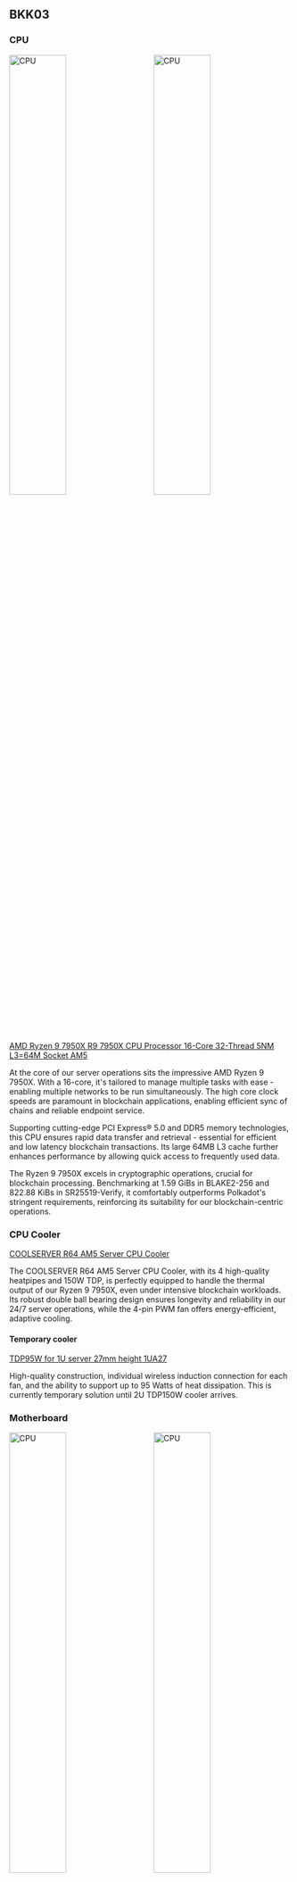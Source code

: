 ## BKK03

### CPU

<img src="images/bkk03/amdryzen9-2.webp" alt="CPU" style="width: 45%; margin-right: 1em; object-fit: cover;">
<img src="images/bkk03/amdryzen9.webp" alt="CPU" style="width: 45%; margin-left: 1em; object-fit: cover;">

[AMD Ryzen 9 7950X R9 7950X CPU Processor 16-Core 32-Thread 5NM L3=64M Socket AM5](https://www.amd.com/en/products/cpu/amd-ryzen-9-7950x)

At the core of our server operations sits the impressive AMD Ryzen 9 7950X.
With a 16-core, it's tailored to manage multiple tasks with ease - enabling
multiple networks to be run simultaneously. The high core clock speeds are
paramount in blockchain applications, enabling efficient sync of chains and
reliable endpoint service.

Supporting cutting-edge PCI Express® 5.0 and DDR5 memory technologies, this CPU
ensures rapid data transfer and retrieval - essential for efficient and low
latency blockchain transactions. Its large 64MB L3 cache further enhances
performance by allowing quick access to frequently used data.

The Ryzen 9 7950X excels in cryptographic operations, crucial for blockchain
processing. Benchmarking at 1.59 GiBs in BLAKE2-256 and 822.88 KiBs in
SR25519-Verify, it comfortably outperforms Polkadot's stringent requirements,
reinforcing its suitability for our blockchain-centric operations.

### CPU Cooler
[COOLSERVER R64 AM5 Server CPU Cooler](https://aliexpress.com/item/1005004850411911.html)

The COOLSERVER R64 AM5 Server CPU Cooler, with its 4 high-quality heatpipes and
150W TDP, is perfectly equipped to handle the thermal output of our Ryzen 9
7950X, even under intensive blockchain workloads. Its robust double ball
bearing design ensures longevity and reliability in our 24/7 server operations,
while the 4-pin PWM fan offers energy-efficient, adaptive cooling.

#### Temporary cooler
[TDP95W for 1U server 27mm height 1UA27](https://www.aliexpress.com/i/4001296934524.html)

High-quality construction, individual wireless induction connection for each
fan, and the ability to support up to 95 Watts of heat dissipation. This is
currently temporary solution until 2U TDP150W cooler arrives.

### Motherboard
<img src="images/bkk03/asrockrack.webp" alt="CPU" style="width: 45%; margin-right: 1em; object-fit: cover;">
<img src="images/bkk03/asrockrack-2.webp" alt="CPU" style="width: 45%; margin-left: 1em; object-fit: cover;">

[AsRock Rack B650D4U-2L2T/BCM(LGA 1718) Dual 10G LAN](https://www.amazon.com/dp/B0BXRFHDQT)

This motherboard is a masterpiece of engineering and design, a testament to
AsRock's ability to merge the high-performance aspects of the consumer world
with the robustness and dependability of server-grade hardware. The Rack
B650D4U-2L2T is a Micro-ATX motherboard that fully supports DDR5 ECC UDIMM
memories, a feature that provides increased data integrity and system
reliability - essential elements in server environments.

Its dual 10G LAN functionality makes it an excellent choice for environments
with high network traffic. This not only ensures swift and efficient data
transfer but also minimizes latency, providing a smooth, unbroken service for
end users.

The motherboard comes with full PCIe 5.0 support, which is crucial for tackling
demanding tasks and ensuring optimal performance. It features an M.2 slot, a
x16 slot, and a x4 slot, which provides the flexibility to cater to various
expansion needs. With the ability to support up to 7 M.2 slots, the Rack
B650D4U-2L2T is well-suited for high-performance NVMe storage, significantly
boosting data access and transfer speeds.

In essence, the AsRock Rack B650D4U-2L2T is an optimal choice that promises a
perfect blend of speed, reliability, and scalability, capable of serving the
demanding needs of modern server applications.

### Memory
[4x Server Memory Module|MICRON|DDR5|32GB|UDIMM/ECC|4800MHz|CL 40|1.1V|MTC20C2085S1EC48BA1R](https://www.amazon.com/Server-Memory-Module-4800MHz-MTC20C2085S1EC48BA1R)

Our server setup employs four modules of 32GB DDR5 server memory. These memory
modules ensure substantial bandwidth, which is paramount in maintaining smooth
and efficient server operations. Furthermore, these memory modules come
equipped with ECC (Error-Correcting Code) technology, an invaluable feature
that ensures the accuracy and integrity of data, a critical aspect in
preserving the trustworthiness of our transactions and operations.

In high-performance computing, latency is as crucial as speed. Lower latency
leads to faster data processing, resulting in more efficient and responsive
system performance. Our memory modules have demonstrated impressive low-latency
performance in our extensive testing.

#### Test results
```
|----------+----------------+-------------+-------------+-------------------|
|  Memory  | Copy | 22.24 GiBs | 14.32 GiBs |        ✅ Pass (155.3 %)      |
|----------+----------------+-------------+-------------+-------------------|
```

These results speak volumes about the high-quality performance offered by our
chosen memory modules. Their low latency will ensure that data is processed
rapidly and efficiently, contributing to the overall performance and
responsiveness of our server.

### SSD Expansion Cards
[NVMe SSD Expansion Card NVMe PCIe RAID Adapter 4 Ports NVME SSD To PCI-E 4.0 X16 Expansion Card]()

Our selection of this SSD expansion card is an integral part of our data
management strategy. The card facilitates the incorporation of state-of-the-art
NVMe SSDs, which are renowned for their superlative speed and efficiency in
storage and data retrieval. By enabling faster access to stored data, this card
aids in optimizing overall system performance, significantly enhancing our
server's responsiveness.

### Storage
[6x 2TB Hanye ME70 NVMe PCI-E4.0 7200mb/s](https://www.amazon.co.jp/Hanye-%E3%80%90PS5%E5%8B%95%E4%BD%9C%E7%A2%BA%E8%AA%8D%E6%B8%88%E3%81%BF%E3%80%91-PCIe-Gen4x4-DRAM%E6%90%AD%E8%BC%89/dp/B0B58JXNXG)

Our system utilizes six 2TB High Performance ME70 M.2 NVMe SSDs, offering a
total of 12TB high-speed storage, tailored for professionals needing quick data
access and load times. Utilizing Gen4 PCIe tech, these SSDs deliver sequential
read speeds of 7200 MB/s, combined with a powerful error correction algorithm,
LDPC (Low Density Parity Check), and DRAM cache for improved response times and
data integrity - making them an essential asset in our high-demand network
operations.

#### Test results with 3 cards
```
|----------+----------------+-------------+-------------+-------------------|
| Disk     | Seq Write      | 2.56 GiBs   | 450.00 MiBs | ✅ Pass (582.0 %) |
|----------+----------------+-------------+-------------+-------------------|
| Disk     | Rnd Write      | 1.05 GiBs   | 200.00 MiBs | ✅ Pass (535.3 %) |
+----------+----------------+-------------+-------------+-------------------+
```

IOPS 745388.087064
99.99th Percentile Read Latency: 310 ns

#### Backup storage

Our motherboard has 4x SATA3 slots for hard disks. We could partition
small L2ARC cache section out of nvme disk and setup 4x16TB hard disks for
backups for 800e price range providing us RAIDZ1 48TB backup space for weekly
archive backups.

### Chassis

[TGC-24550 2U](https://www.pcgallery.co.th/product/tgc-24550-3-0/)

We are still in process of designing correct parts for a 1U chassis build, so
for the first build we decided to go for 550mm 2U chassis. The challenge of
fitting Micro-ATX with ricers to PCI-E x16 and PCI-E x4 as well as 170W TDP
cooling solution into 1U is not that trivial. These slots are really required
to provide low latency NVME storage for RPC nodes.

TGC-24550-3.0 chassis, a 2U rackmount model providing ample space and
versatility. It has an efficient airflow design, with a middle fan wall of
four 80mm fans. This setup ensures steady airflow across essential components,
effectively mitigating thermal issues under heavy loads.

### Power Supply Unit
[T.F.SKYWINDINTL 1U MINI Flex ATX Power Supply Unit 400W Modular PSU]()

Power supply unit is the T.F.SKYWINDINTL 1U MINI Flex ATX 400W PSU. This
efficient unit comes equipped with a built-in cooling fan and a comprehensive
range of protective measures, including overcurrent, overvoltage, and
short-circuit protection. These features augment the stability and
dependability of our server system. 

The AMD Ryzen 9 7950X, with its Thermal Design Power (TDP) of 170W and peak
power consumption of 230W for the AM5 socket, requires a resilient and reliable
power supply unit. Given that the PSU is ideally operated at approximately 50%
of its maximum capacity during full load for optimum efficiency and durability.
Rated at 350W, this PSU will operate within its most effective efficiency zone
while sufficiently catering to the power demands of the processor.

### KVM
[BliKVM CM4 "KVM over IP" Raspberry Pi CM4 HDMI CSI PiKVM v3](https://www.aliexpress.com/item/1005003262886521.html)

A modern, highly secure, and programmable KVM solution running on Arch Linux,
which provides exceptional control over your server, akin to physical access.
With an easy build process, it boasts minimal video latency (about 100 ms) and
a lightweight Web UI accessible from any browser. It emulates mass storage
drives and allows ATX power management, secure data transmission with SSL, and
local Raspberry Pi health monitoring. You can also manage GPIO and USB relays
via its web interface. The PiKVM OS is production-ready, supports a read-only
filesystem to prevent memory card damage, offers extensible authorization
methods, and enables automation with macros.

#### Features of PiKVM:

- **Fully-featured and modern IP-KVM:** PiKVM is up-to-date with the latest KVM technologies.
- **Easy to build:** PiKVM offers ready-to-use OS images and a friendly build environment.
- **Low video latency:** With approximately 100 milliseconds of video latency, it provides
one of the smallest delays of all existing solutions.
- **Lightweight Web UI and VNC:** The user interface is accessible through any browser,
with no proprietary clients required. VNC is also supported.
- **Mass Storage Drive Emulation:** On Raspberry Pi 4 and ZeroW, PiKVM can emulate a virtual
CD-ROM or Flash Drive. A live image can be uploaded to boot the attached server.
- **ATX power management:** PiKVM supports simple circuits for controlling the power
button of the attached server.
- **Security:** PiKVM is designed with strong security, using SSL to protect traffic.
- **Local monitoring:** PiKVM monitors the health of the Raspberry Pi board and provides
warnings for potential issues.
- **GPIO management:** Control GPIO and USB relays via the web interface.
- **Production-ready:** PiKVM OS is based on Arch Linux ARM and can be customized for any needs.
- **Read-only filesystem:** The OS runs in read-only mode to prevent damage to the memory
card due to a sudden power outage.
- **Extensible authorization methods:** PiKVM supports integration into existing
authentication infrastructure.
- **Macro scripts:** Repetitive actions can be automated with keyboard & mouse action macros.
- **Open & free:** PiKVM is open-source software, released under the GPLv3.

#### Links
[PiKVM docs](https://docs.pikvm.org/)
[PiKVM github](https://github.com/pikvm/pikvm)
